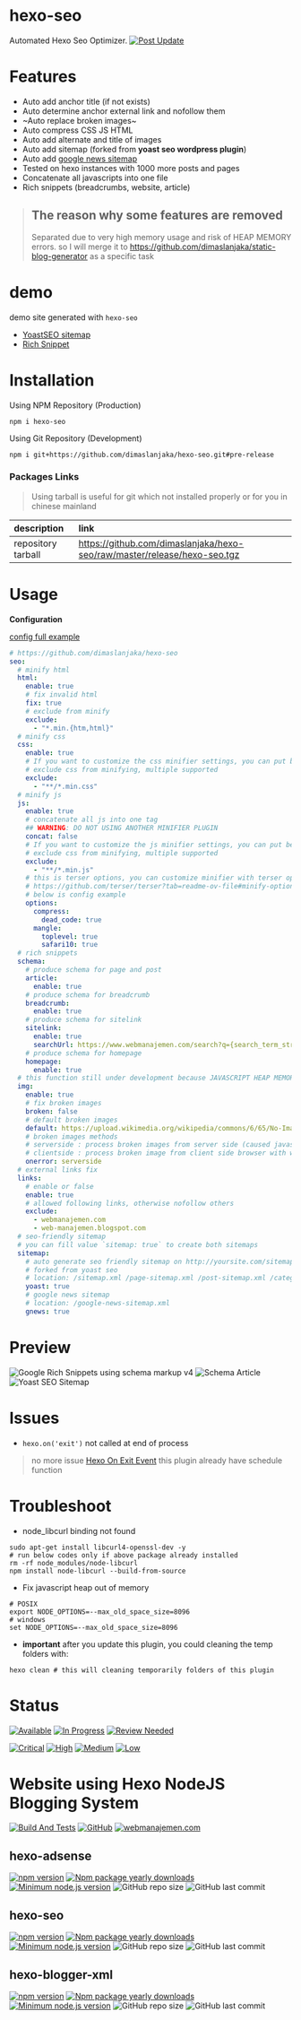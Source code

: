 # hexo-seo
Automated Hexo Seo Optimizer.
[![Post Update](https://github.com/dimaslanjaka/source-posts/actions/workflows/build-site-reusable.yml/badge.svg)](https://github.com/dimaslanjaka/source-posts/actions/workflows/build-site-reusable.yml)
<!--
[![Test Demo](https://github.com/dimaslanjaka/hexo-seo/actions/workflows/test-demo.yml/badge.svg)](https://github.com/dimaslanjaka/hexo-seo/actions/workflows/test-demo.yml)
[![Build Release](https://github.com/dimaslanjaka/hexo-seo/actions/workflows/build-release.yml/badge.svg)](https://github.com/dimaslanjaka/hexo-seo/actions/workflows/build-release.yml)
-->

# Features

- Auto add anchor title (if not exists)
- Auto determine anchor external link and nofollow them
- ~Auto replace broken images~
- Auto compress CSS JS HTML
- Auto add alternate and title of images
- Auto add sitemap (forked from **yoast seo wordpress plugin**)
- Auto add [google news sitemap](https://www.npmjs.com/package/google-news-sitemap)
- Tested on hexo instances with 1000 more posts and pages
- Concatenate all javascripts into one file
- Rich snippets (breadcrumbs, website, article)

> ## The reason why some features are removed
> Separated due to very high memory usage and risk of HEAP MEMORY errors. so I will merge it to https://github.com/dimaslanjaka/static-blog-generator as a specific task


# demo
demo site generated with `hexo-seo`
- [YoastSEO sitemap](https://www.webmanajemen.com/sitemap.xml)
- [Rich Snippet](https://search.google.com/test/rich-results?hl=en&url=https%3A%2F%2Fwww.webmanajemen.com%2Fchimeraland%2Fblacklist-player.html)

# Installation

Using NPM Repository (Production)
```shell
npm i hexo-seo
```

Using Git Repository (Development)
```shell
npm i git+https://github.com/dimaslanjaka/hexo-seo.git#pre-release
```

### Packages Links
> Using tarball is useful for git which not installed properly or for you in chinese mainland

| description | link |
| :--- | :--- |
| repository tarball | https://github.com/dimaslanjaka/hexo-seo/raw/master/release/hexo-seo.tgz |

# Usage
**Configuration**

[config full example](https://github.com/dimaslanjaka/site/blob/hexo-seo/_config.yml#L138)

```yaml
# https://github.com/dimaslanjaka/hexo-seo
seo:
  # minify html
  html:
    enable: true
    # fix invalid html
    fix: true
    # exclude from minify
    exclude:
      - "*.min.{htm,html}"
  # minify css
  css:
    enable: true
    # If you want to customize the css minifier settings, you can put below
    # exclude css from minifying, multiple supported
    exclude:
      - "**/*.min.css"
  # minify js
  js:
    enable: true
    # concatenate all js into one tag
    ## WARNING: DO NOT USING ANOTHER MINIFIER PLUGIN
    concat: false
    # If you want to customize the js minifier settings, you can put below
    # exclude css from minifying, multiple supported
    exclude:
      - "**/*.min.js"
    # this is terser options, you can customize minifier with terser options
    # https://github.com/terser/terser?tab=readme-ov-file#minify-options-structure
    # below is config example
    options:
      compress:
        dead_code: true
      mangle:
        toplevel: true
        safari10: true
  # rich snippets
  schema:
    # produce schema for page and post
    article:
      enable: true
    # produce schema for breadcrumb
    breadcrumb:
      enable: true
    # produce schema for sitelink
    sitelink:
      enable: true
      searchUrl: https://www.webmanajemen.com/search?q={search_term_string}
    # produce schema for homepage
    homepage:
      enable: true
  # this function still under development because JAVASCRIPT HEAP MEMORY and my device is 8GB RAM
  img:
    enable: true
    # fix broken images
    broken: false
    # default broken images
    default: https://upload.wikimedia.org/wikipedia/commons/6/65/No-Image-Placeholder.svg
    # broken images methods
    # serverside : process broken images from server side (caused javascript heap out of memory, if your post large and your device has insufficient memory)
    # clientside : process broken image from client side browser with webjs
    onerror: serverside
  # external links fix
  links:
    # enable or false
    enable: true
    # allowed following links, otherwise nofollow others
    exclude:
      - webmanajemen.com
      - web-manajemen.blogspot.com
  # seo-friendly sitemap
  # you can fill value `sitemap: true` to create both sitemaps
  sitemap:
    # auto generate seo friendly sitemap on http://yoursite.com/sitemap.xml
    # forked from yoast seo
    # location: /sitemap.xml /page-sitemap.xml /post-sitemap.xml /category-sitemap.xml /tag-sitemap.xml
    yoast: true
    # google news sitemap
    # location: /google-news-sitemap.xml
    gnews: true
```

<!-- > ~this plugin will run the functions based on development mode or production mode~

**development mode**
```shell
set NODE_ENV=development && hexo server
``` -->

# Preview

![Google Rich Snippets using schema markup v4](https://github.com/dimaslanjaka/hexo-seo/assets/12471057/4851e1e8-cfc6-474c-903d-fdd9c19061aa "Google Rich Snippets using schema markup v4")
![Schema Article](https://user-images.githubusercontent.com/12471057/142891853-7c00a941-26b6-4a69-9fcd-59b61505e920.png)
![Yoast SEO Sitemap](https://github.com/dimaslanjaka/hexo-seo/assets/12471057/c9bb6b8b-9aeb-4b83-b4cd-d86bafd33d50)

# Issues
- `hexo.on('exit')` not called at end of process
> no more issue [Hexo On Exit Event](https://github.com/hexojs/hexo/issues/4822)
> this plugin already have schedule function

# Troubleshoot

- node_libcurl binding not found
```shell
sudo apt-get install libcurl4-openssl-dev -y
# run below codes only if above package already installed
rm -rf node_modules/node-libcurl
npm install node-libcurl --build-from-source
```

- Fix javascript heap out of memory
```shell
# POSIX
export NODE_OPTIONS=--max_old_space_size=8096
# windows
set NODE_OPTIONS=--max_old_space_size=8096
```

- **important** after you update this plugin, you could cleaning the temp folders with:
```shell
hexo clean # this will cleaning temporarily folders of this plugin
```

# Status
[![Available](https://img.shields.io/github/issues/dimaslanjaka/hexo-seo/Status:%20Available.svg?color=brightgreen)](https://github.com/dimaslanjaka/hexo-seo/issues?q=is%3Aopen+is%3Aissue+label%3A%22Status%3A+Available%22) [![In Progress](https://img.shields.io/github/issues/dimaslanjaka/hexo-seo/Status:%20In%20Progress.svg)](https://github.com/dimaslanjaka/hexo-seo/labels/Status:%20In%20Progress) [![Review Needed](https://img.shields.io/github/issues/dimaslanjaka/hexo-seo/Status:%20Review%20Needed.svg)](https://github.com/dimaslanjaka/hexo-seo/labels/Status%3A%20Review%20Needed)

[![Critical](https://img.shields.io/github/issues/dimaslanjaka/hexo-seo/Priority:%20Critical.svg?color=critical
)](https://github.com/dimaslanjaka/hexo-seo/labels/Priority%3A%20Critical) [![High](https://img.shields.io/github/issues/dimaslanjaka/hexo-seo/Priority:%20High.svg?color=important)](https://github.com/dimaslanjaka/hexo-seo/labels/Priority%3A%20High) [![Medium](https://img.shields.io/github/issues/dimaslanjaka/hexo-seo/Priority:%20Medium.svg)](https://github.com/dimaslanjaka/hexo-seo/labels/Priority%3A%20Medium) [![Low](https://img.shields.io/github/issues/dimaslanjaka/hexo-seo/Priority:%20Low.svg)](https://github.com/dimaslanjaka/hexo-seo/labels/Priority%3A%20Low)

# Website using Hexo NodeJS Blogging System

[![Build And Tests](https://github.com/dimaslanjaka/dimaslanjaka.github.io/actions/workflows/page.yml/badge.svg?branch=compiler)](https://github.com/dimaslanjaka/dimaslanjaka.github.io/actions/workflows/page.yml)
[![GitHub](https://badgen.net/badge/icon/github?icon=github&label&style=flat-square)](https://github.com/dimaslanjaka/dimaslanjaka.github.io/tree/compiler)
[![webmanajemen.com](https://img.shields.io/website.svg?down_color=red&down_message=down&style=flat-square&up_color=green&up_message=up&label=webmanajemen.com&url=https://webmanajemen.com)](https://webmanajemen.com)

## hexo-adsense
[![npm version](https://badge.fury.io/js/hexo-adsense.svg?style=flat-square)](https://badge.fury.io/js/hexo-adsense)
[![Npm package yearly downloads](https://badgen.net/npm/dy/hexo-adsense?style=flat-square)](https://npmjs.com/package/hexo-adsense)
[![Minimum node.js version](https://badgen.net/npm/node/hexo-adsense?style=flat-square)](https://npmjs.com/package/hexo-adsense)
![GitHub repo size](https://img.shields.io/github/repo-size/dimaslanjaka/hexo-adsense?label=Repository%20Size&style=flat-square)
![GitHub last commit](https://img.shields.io/github/last-commit/dimaslanjaka/hexo-adsense?color=blue&label=Last%20Commit&style=flat-square)

## hexo-seo
[![npm version](https://badge.fury.io/js/hexo-seo.svg?style=flat-square)](https://badge.fury.io/js/hexo-seo)
[![Npm package yearly downloads](https://badgen.net/npm/dy/hexo-seo?style=flat-square)](https://npmjs.com/package/hexo-seo)
[![Minimum node.js version](https://badgen.net/npm/node/hexo-seo?style=flat-square)](https://npmjs.com/package/hexo-seo)
![GitHub repo size](https://img.shields.io/github/repo-size/dimaslanjaka/hexo-seo?label=Repository%20Size&style=flat-square)
![GitHub last commit](https://img.shields.io/github/last-commit/dimaslanjaka/hexo-seo?color=blue&label=Last%20Commit&style=flat-square)

## hexo-blogger-xml
[![npm version](https://badge.fury.io/js/hexo-blogger-xml.svg?style=flat-square)](https://badge.fury.io/js/hexo-blogger-xml)
[![Npm package yearly downloads](https://badgen.net/npm/dy/hexo-blogger-xml?style=flat-square)](https://npmjs.com/package/hexo-blogger-xml)
[![Minimum node.js version](https://badgen.net/npm/node/hexo-blogger-xml?style=flat-square)](https://npmjs.com/package/hexo-blogger-xml)
![GitHub repo size](https://img.shields.io/github/repo-size/dimaslanjaka/hexo-blogger-xml?label=Repository%20Size&style=flat-square)
![GitHub last commit](https://img.shields.io/github/last-commit/dimaslanjaka/hexo-blogger-xml?color=blue&label=Last%20Commit&style=flat-square)
